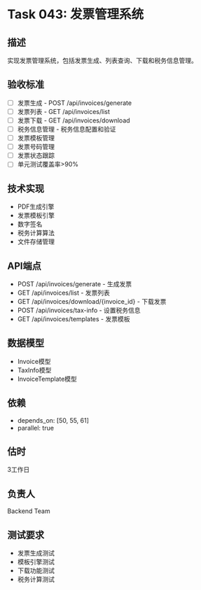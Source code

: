 # Task 043: 发票管理系统

## 描述
实现发票管理系统，包括发票生成、列表查询、下载和税务信息管理。

## 验收标准
- [ ] 发票生成 - POST /api/invoices/generate
- [ ] 发票列表 - GET /api/invoices/list
- [ ] 发票下载 - GET /api/invoices/download
- [ ] 税务信息管理 - 税务信息配置和验证
- [ ] 发票模板管理
- [ ] 发票号码管理
- [ ] 发票状态跟踪
- [ ] 单元测试覆盖率>90%

## 技术实现
- PDF生成引擎
- 发票模板引擎
- 数字签名
- 税务计算算法
- 文件存储管理

## API端点
- POST /api/invoices/generate - 生成发票
- GET /api/invoices/list - 发票列表
- GET /api/invoices/download/{invoice_id} - 下载发票
- POST /api/invoices/tax-info - 设置税务信息
- GET /api/invoices/templates - 发票模板

## 数据模型
- Invoice模型
- TaxInfo模型
- InvoiceTemplate模型

## 依赖
- depends_on: [50, 55, 61]
- parallel: true

## 估时
3工作日

## 负责人
Backend Team

## 测试要求
- 发票生成测试
- 模板引擎测试
- 下载功能测试
- 税务计算测试
